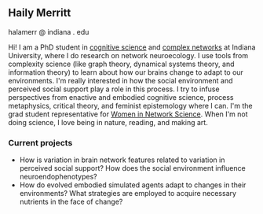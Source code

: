 ## Haily Merritt


halamerr @ indiana . edu

Hi! I am a PhD student in [cognitive science](https://www.brainnetworkslab.com/people) and [complex networks](https://www.brainnetworkslab.com/people) at Indiana University, where I do research on network neuroecology. I use tools from complexity science (like graph theory, dynamical systems theory, and information theory) to learn about how our brains change to adapt to our environments. I'm really interested in how the social environment and perceived social support play a role in this process. I try to infuse perspectives from enactive and embodied cognitive science, process metaphysics, critical theory, and feminist epistemology where I can. I'm the grad student representative for [Women in Network Science](https://www.networkscienceinstitute.org/wins). When I'm not doing science, I love being in nature, reading, and making art. 


### Current projects

- How is variation in brain network features related to variation in perceived social support? How does the social environment influence neuroendophenotypes?
- How do evolved embodied simulated agents adapt to changes in their environments? What strategies are employed to acquire necessary nutrients in the face of change?
